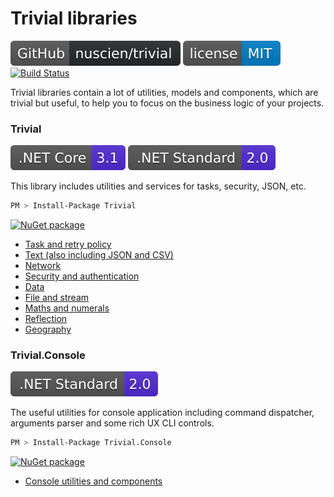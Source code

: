 # Trivial libraries

[![GitHub Repository](./assets/badge_GitHub-Repo.svg)](https://github.com/nuscien/trivial)
[![MIT licensed](./assets/badge_lisence_MIT.svg)](https://github.com/nuscien/trivial/blob/master/LICENSE)
[![Build Status](https://dev.azure.com/nuscien/trivial/_apis/build/status/nuscien.trivial?branchName=master)](https://dev.azure.com/nuscien/trivial/_build/latest?definitionId=1&branchName=master)

Trivial libraries contain a lot of utilities, models and components, which are trivial but useful, to help you to focus on the business logic of your projects.

### Trivial

![.NET Core 3.1](./assets/badge_NET_Core_3_1.svg)
![.NET Standard 2.0](./assets/badge_NET_Standard_2_0.svg)

This library includes utilities and services for tasks, security, JSON, etc.

```sh
PM > Install-Package Trivial
```

[![NuGet package](https://img.shields.io/nuget/dt/Trivial)](https://www.nuget.org/packages/Trivial)

- [Task and retry policy](./tasks/)
- [Text (also including JSON and CSV)](./text/)
- [Network](./net/)
- [Security and authentication](./security/)
- [Data](./data/)
- [File and stream](./io/)
- [Maths and numerals](./maths/)
- [Reflection](./reflection/)
- [Geography](./geo/)

### Trivial.Console

![.NET Standard 2.0](./assets/badge_NET_Standard_2_0.svg)

The useful utilities for console application including command dispatcher, arguments parser and some rich UX CLI controls.

```sh
PM > Install-Package Trivial.Console
```

[![NuGet package](https://img.shields.io/nuget/dt/Trivial.Console?label=nuget+downloads)](https://www.nuget.org/packages/Trivial.Console)

- [Console utilities and components](./console/)
